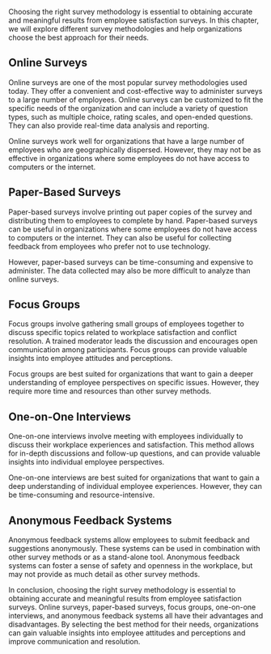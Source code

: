 
Choosing the right survey methodology is essential to obtaining accurate and meaningful results from employee satisfaction surveys. In this chapter, we will explore different survey methodologies and help organizations choose the best approach for their needs.

Online Surveys
--------------

Online surveys are one of the most popular survey methodologies used today. They offer a convenient and cost-effective way to administer surveys to a large number of employees. Online surveys can be customized to fit the specific needs of the organization and can include a variety of question types, such as multiple choice, rating scales, and open-ended questions. They can also provide real-time data analysis and reporting.

Online surveys work well for organizations that have a large number of employees who are geographically dispersed. However, they may not be as effective in organizations where some employees do not have access to computers or the internet.

Paper-Based Surveys
-------------------

Paper-based surveys involve printing out paper copies of the survey and distributing them to employees to complete by hand. Paper-based surveys can be useful in organizations where some employees do not have access to computers or the internet. They can also be useful for collecting feedback from employees who prefer not to use technology.

However, paper-based surveys can be time-consuming and expensive to administer. The data collected may also be more difficult to analyze than online surveys.

Focus Groups
------------

Focus groups involve gathering small groups of employees together to discuss specific topics related to workplace satisfaction and conflict resolution. A trained moderator leads the discussion and encourages open communication among participants. Focus groups can provide valuable insights into employee attitudes and perceptions.

Focus groups are best suited for organizations that want to gain a deeper understanding of employee perspectives on specific issues. However, they require more time and resources than other survey methods.

One-on-One Interviews
---------------------

One-on-one interviews involve meeting with employees individually to discuss their workplace experiences and satisfaction. This method allows for in-depth discussions and follow-up questions, and can provide valuable insights into individual employee perspectives.

One-on-one interviews are best suited for organizations that want to gain a deep understanding of individual employee experiences. However, they can be time-consuming and resource-intensive.

Anonymous Feedback Systems
--------------------------

Anonymous feedback systems allow employees to submit feedback and suggestions anonymously. These systems can be used in combination with other survey methods or as a stand-alone tool. Anonymous feedback systems can foster a sense of safety and openness in the workplace, but may not provide as much detail as other survey methods.

In conclusion, choosing the right survey methodology is essential to obtaining accurate and meaningful results from employee satisfaction surveys. Online surveys, paper-based surveys, focus groups, one-on-one interviews, and anonymous feedback systems all have their advantages and disadvantages. By selecting the best method for their needs, organizations can gain valuable insights into employee attitudes and perceptions and improve communication and resolution.


